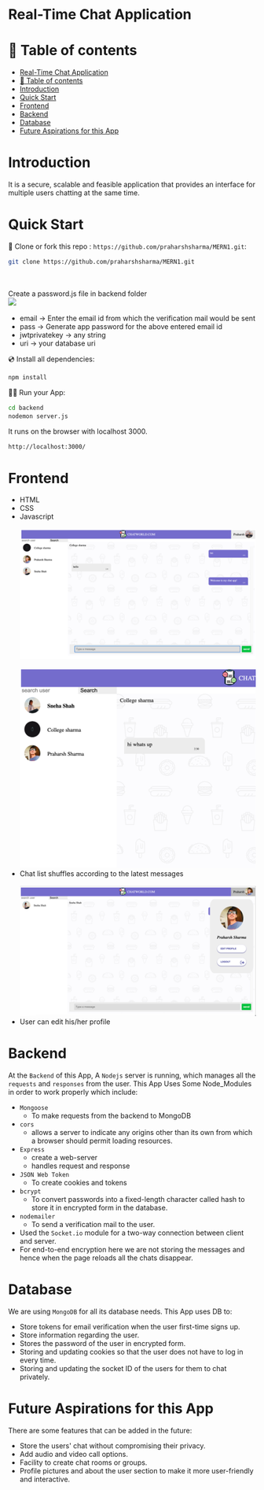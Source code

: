 # Real-Time Chat Application

# 🧭 Table of contents

- [Real-Time Chat Application](#real-time-chat-application)
- [🧭 Table of contents](#-table-of-contents)
- [Introduction](#introduction)
- [Quick Start](#quick-start)
- [Frontend](#frontend)
- [Backend](#backend)
- [Database](#database)
- [Future Aspirations for this App](#future-aspirations-for-this-app)

# Introduction

It is a secure, scalable and feasible application that provides an interface for multiple users chatting at the same time.

# Quick Start 

📄 Clone or fork this repo :
`https://github.com/praharshsharma/MERN1.git`:

```sh
git clone https://github.com/praharshsharma/MERN1.git
```
<br><br>
Create a password.js file in backend folder<br>
![](frontend/images/demo4.png)<br>
- email -> Enter the email id from which the verification mail would be sent
- pass -> Generate app password for the above entered email id
- jwtprivatekey -> any string
- uri -> your database uri

💿 Install all dependencies:

```sh
npm install
```

🚴‍♂️ Run your App:

```sh
cd backend
nodemon server.js
```
It runs on the browser with localhost 3000.
```sh
http://localhost:3000/
```

# Frontend

 - HTML<br>
 - CSS<br>
 - Javascript<br><br>
 ![](frontend/images/demo.png)<br><br>
 ![](frontend/images/demo2.png)<br>
 - Chat list shuffles according to the latest messages<br><br>
 ![](frontend/images/demo3.png)<br>
 - User can edit his/her profile

  
# Backend

  At the `Backend` of this App, A `Nodejs` server is running, which manages all the `requests` and `responses` from the user. 
This App Uses Some Node_Modules in order to work properly which include:
- `Mongoose`
  - To make requests from the backend to MongoDB
- `cors`
    - allows a server to indicate any origins other than its own from which a browser should permit loading resources.
- `Express`
  - create a web-server
  - handles request and response
- `JSON Web Token`
  - To create cookies and tokens
- `bcrypt`
  - To convert passwords into a fixed-length character called hash to store it in encrypted form in the database.
- `nodemailer`
  - To send a verification mail to the user.
- Used the `Socket.io` module for a two-way connection between client and server.
- For end-to-end encryption here we are not storing the messages and hence when the page reloads all the chats disappear.

# Database

We are using `MongoDB` for all its database needs. This App uses DB to:
 
 - Store tokens for email verification when the user first-time signs up.
 - Store information regarding the user.
 - Stores the password of the user in encrypted form. 
 - Storing and updating cookies so that the user does not have to log in every time.
 - Storing and updating the socket ID of the users for them to chat privately.

# Future Aspirations for this App

There are some features that can be added in the future:
- Store the users' chat without compromising their privacy.
- Add audio and video call options.
- Facility to create chat rooms or groups.
- Profile pictures and about the user section to make it more user-friendly and interactive.
 
